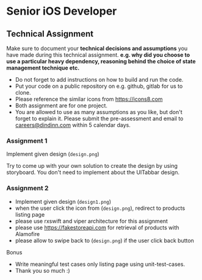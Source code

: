 # Senior iOS Developer

## Technical Assignment

Make sure to document your **technical decisions and assumptions** you have made during this technical assignment. **e.g. why did you choose to use a particular heavy dependency, reasoning behind the choice of state management technique etc.**

- Do not forget to add instructions on how to build and run the code.
- Put your code on a public repository on e.g. github, gitlab for us to clone.
- Please reference the similar icons from https://icons8.com
- Both assignment are for one project.
- You are allowed to use as many assumptions as you like, but don't forget to explain it.
  Please submit the pre-assessment and email to careers@dindinn.com within 5 calendar days.

### Assignment 1

Implement given design (`design.png`)

Try to come up with your own solution to create the design by using storyboard. You don't need to implement about the UITabbar design. 

### Assignment 2
  
  - Implement given design (`design1.png`)
  - when the user click the icon from (`design.png`), redirect to products listing page 
  - please use rxswift and viper architecture for this assignment
  - please use https://fakestoreapi.com for retrieval of products with Alamofire
  - please allow to swipe back to (`design.png`) if the user click back button

Bonus

- Write meaningful test cases only listing page using unit-test-cases.
- Thank you so much :)
